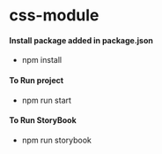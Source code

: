 # css-module

#### Install package added in package.json

- npm install

#### To Run project

- npm run start

#### To Run StoryBook

- npm run storybook
